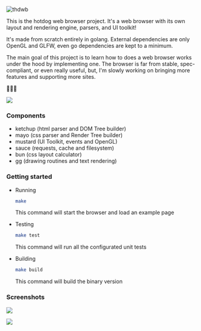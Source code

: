 ![thdwb](https://raw.githubusercontent.com/danfragoso/thdwb/master/imgs/thdwb.png)

This is the hotdog web browser project. It's a web browser with its own layout and rendering engine, parsers, and UI toolkit!

It's made from scratch entirely in golang. External dependencies are only OpenGL and GLFW, even go dependencies are kept to a minimum.

The main goal of this project is to learn how to does a web browser works under the hood by implementing one. The browser is far from stable, spec-compliant, or even really useful, but, I'm slowly working on bringing more features and supporting more sites.

🌭🌭🌭

<img src="https://raw.githubusercontent.com/danfragoso/thdwb/master/imgs/scr_1.png"></img>

### Components
- ketchup (html parser and DOM Tree builder)
- mayo (css parser and Render Tree builder)
- mustard (UI Toolkit, events and OpenGL)
- sauce (requests, cache and filesystem)
- bun (css layout calculator)
- [gg](https://github.com/fogleman/gg) (drawing routines and text rendering)

### Getting started
- Running

  ```sh
  make
  ```
  This command will start the browser and load an example page

- Testing

  ```sh
  make test
  ```
  This command will run all the configurated unit tests

- Building

  ```sh
  make build
  ```
  This command will build the binary version

### Screenshots

<img src="https://raw.githubusercontent.com/danfragoso/thdwb/master/imgs/scr_2.png"></img>

<img src="https://raw.githubusercontent.com/danfragoso/thdwb/master/imgs/scr_3.png"></img>